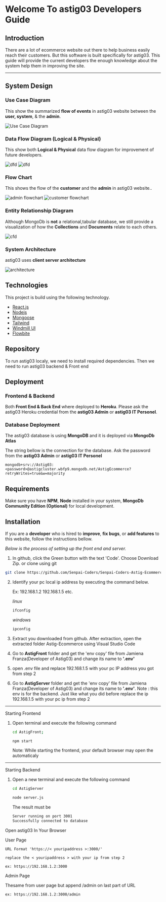 # Welcome To astig03 Developers Guide

## Introduction
There are a lot of ecommerce website out there to help business easily reach their customers. But this software is built specifically for astig03. This guide will provide the current developers the enough knowledge about the system help them in improving the site.

<hr>



## System Design


### Use Case Diagram

This show the summarized **flow of events** in astig03 website between the **user, system**, & the **admin**.

![Use Case Diagram](./images/usecasediagram.png)



### Data Flow Diagram (Logical & Physical)

This show both **Logical & Physical** data flow diagram for improvement of future developers.

![dfd](./images/LogicalDFD.png)
![dfd](./images/PhysicalDFD.png)


### Flow Chart

This shows the flow of the **customer** and the **admin** in astig03 website..

![admin flowchart](./images/AdminFlowChart.jpg)
![customer flowchart](./images/CustomerFlowChart.jpg)

### Entity Relationship Diagram
Although MongoDb is **not** a relational,tabular database, we still provide a visualization of how the **Collections** and **Documents** relate to each others.

![cfd](./images/erd.png)

### System Architecture
astig03 uses **client server architecture**

![architecture](./images/architecture.png)

## Technologies

This project is build using the following technology.

- [React.js](https://reactjs.org/)
- [Nodejs](https://nodejs.org/en/about/)
- [Mongoose](https://mongoosejs.com/)
- [Tailwind](https://tailwindcss.com/)
- [Windmill UI](https://windmillui.com/react-ui)
- [Flowbite](https://flowbite.com/)


## Repository

To run astig03 localy, we need to install required dependencies. Then we need to run astig03 backend & Front end

## Deployment

### Frontend & Backend
Both **Front End & Back End** where deployed to **Heroku**. Please ask the astig03 Heroku credential from the **astig03 Admin** or **astig03 IT Personel**.

### Database Deployment
The astig03 database is using **MongoDB** and it is deployed via **MongoDb Atlas**

The string bellow is the connection for the database. Ask the password from the **astig03 Admin** or **astig03 IT Personel**

```
mongodb+srv://Astig03:<password>@astigcluster.wbfp9.mongodb.net/AstigEcommerce?retryWrites=true&w=majority
```

## Requirements

Make sure you have **NPM**, **Node** installed in your system, **MongoDb Community Edition (Optional)** for local development.

## Installation
If you are a **developer** who is hired to **improve**, **fix bugs**, or **add features** to this website, follow the instructions bellow. 

_Below is the process of setting up the front end and server._

1. In github, click the Green button with the text 'Code'. Choose Download Zip. or clone using git

```sh
git clone https://github.com/Senpai-Coders/Senpai-Coders-Astig-Ecommerce
```

2. Identify your pc local ip address by executing the command below.

   Ex: 192.168.1.2 192.168.1.5 etc.

   _linux_

   ```sh
   ifconfig
   ```

   _windows_

   ```sh
   ipconfig
   ```

3. Extract you downloaded from github. After extraction, open the extracted folder Astig-Ecommerce using Visual Studio Code

4. Go to **AstigFront** folder and get the 'env copy' file from Jamiena Franza(Developer of Astig03) and change its name to **'.env'**

5. open .env file and replace 192.168.1.5 with your pc IP address you got from step 2

6. Go to **AstigServer** folder and get the 'env copy' file from Jamiena Franza(Developer of Astig03) and change its name to **'.env'**. Note : this env is for the backend. Just like what you did before replace the ip 192.168.1.5 with your pc ip from step 2

<hr>

Starting Frontend

1. Open terminal and execute the following command

   ```sh
   cd AstigFront;
   ```

   ```sh
   npm start
   ```
   
    Note: While starting the frontend, your default browser may open the automaticaly
<hr>

Starting Backend

1. Open a new terminal and execute the following command
   ```sh
   cd AstigServer
   ```
   ```sh
   node server.js
   ```
   The result must be
   ```sh
   Server running on port 3001
   Successfully connected to database
   ```

Open astig03 In Your Browser

User Page

    URL Format 'https://< youripaddress >:3000/'
    
    replace the < youripaddress > with your ip from step 2

    ex: https://192.168.1.2:3000


Admin Page
   
Thesame from user page but append /admin on last part of URL

    ex: https://192.168.1.2:3000/admin

